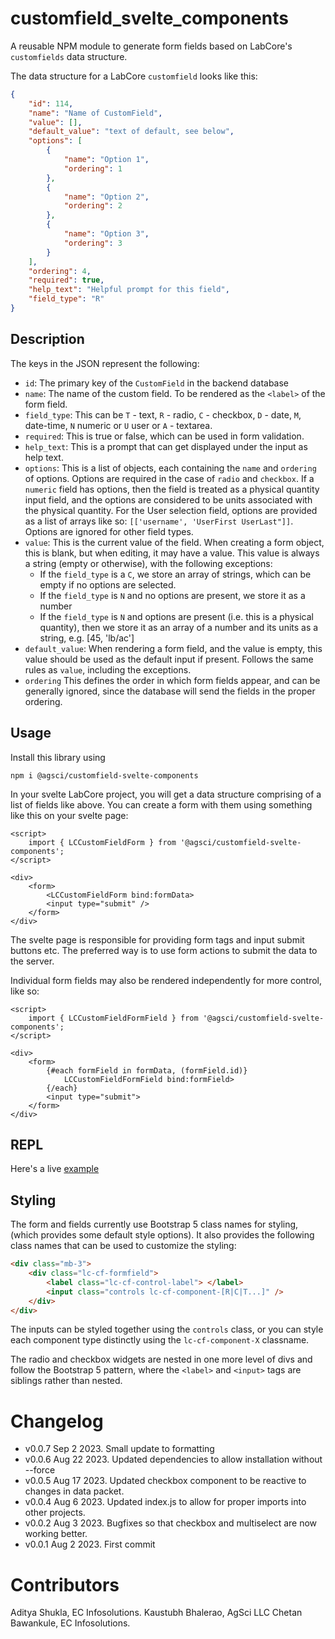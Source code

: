 # customfield_svelte_components

A reusable NPM module to generate form fields based on LabCore's `customfields` data structure.

The data structure for a LabCore `customfield` looks like this:

```json
{
	"id": 114,
	"name": "Name of CustomField",
	"value": [],
	"default_value": "text of default, see below",
	"options": [
		{
			"name": "Option 1",
			"ordering": 1
		},
		{
			"name": "Option 2",
			"ordering": 2
		},
		{
			"name": "Option 3",
			"ordering": 3
		}
	],
	"ordering": 4,
	"required": true,
	"help_text": "Helpful prompt for this field",
	"field_type": "R"
}
```

## Description

The keys in the JSON represent the following:

- `id`: The primary key of the `CustomField` in the backend database
- `name`: The name of the custom field. To be rendered as the `<label>` of the form field.
- `field_type`: This can be `T` - text, `R` - radio, `C` - checkbox, `D` - date, `M`, date-time, `N` numeric or `U` user or `A` - textarea.
- `required`: This is true or false, which can be used in form validation.
- `help_text`: This is a prompt that can get displayed under the input as help text.
- `options`: This is a list of objects, each containing the `name` and `ordering` of options. Options are required in the case of `radio` and `checkbox`. If a `numeric` field has options, then the field is treated as a physical quantity input field, and the options are considered to be units associated with the physical quantity. For the User selection field, options are provided as a list of arrays like so: `[['username', 'UserFirst UserLast"]]`.
  Options are ignored for other field types.
- `value`: This is the current value of the field. When creating a form object, this is blank, but when editing, it may have a value. This value is always a string (empty or otherwise), with the following exceptions:
  - If the `field_type` is a `C`, we store an array of strings, which can be empty if no options are selected.
  - If the `field_type` is `N` and no options are present, we store it as a number
  - If the `field_type` is `N` and options are present (i.e. this is a physical quantity), then we store it as an array of a number and its units as a string, e.g. [45, 'lb/ac']
- `default_value`: When rendering a form field, and the value is empty, this value should be used as the default input if present. Follows the same rules as `value`, including the exceptions.
- `ordering` This defines the order in which form fields appear, and can be generally ignored, since the database will send the
  fields in the proper ordering.

## Usage

Install this library using

```
npm i @agsci/customfield-svelte-components
```

In your svelte LabCore project, you will get a data structure comprising of a list of fields like above. You can create a form with them using something like this on your svelte page:

```svelte
<script>
	import { LCCustomFieldForm } from '@agsci/customfield-svelte-components';
</script>

<div>
	<form>
		<LCCustomFieldForm bind:formData>
		<input type="submit" />
	</form>
</div>
```

The svelte page is responsible for providing form tags and input submit buttons etc. The preferred way is to use form actions to submit the data to the server.

Individual form fields may also be rendered independently for more control, like so:

```svelte
<script>
    import { LCCustomFieldFormField } from '@agsci/customfield-svelte-components';
</script>

<div>
    <form>
        {#each formField in formData, (formField.id)}
            LCCustomFieldFormField bind:formField>
        {/each}
        <input type="submit">
    </form>
</div>
```

## REPL

Here's a live <a href="https://svelte.dev/repl/56f439bb8e06435a92c4a69ef43e54f4?version=4.1.2">example</a>

## Styling

The form and fields currently use Bootstrap 5 class names for styling, (which provides some default style options).
It also provides the following class names that can be used to customize the styling:

```html
<div class="mb-3">
	<div class="lc-cf-formfield">
		<label class="lc-cf-control-label"> </label>
		<input class="controls lc-cf-component-[R|C|T...]" />
	</div>
</div>
```

The inputs can be styled together using the `controls` class, or you can style each component type distinctly
using the `lc-cf-component-X` classname.

The radio and checkbox widgets are nested in one more level of divs and follow the Bootstrap 5 pattern, where
the `<label>` and `<input>` tags are siblings rather than nested.

# Changelog

- v0.0.7 Sep 2 2023. Small update to formatting
- v0.0.6 Aug 22 2023. Updated dependencies to allow installation without --force
- v0.0.5 Aug 17 2023. Updated checkbox component to be reactive to changes in data packet.
- v0.0.4 Aug 6 2023. Updated index.js to allow for proper imports into other projects.
- v0.0.2 Aug 3 2023. Bugfixes so that checkbox and multiselect are now working better.
- v0.0.1 Aug 2 2023. First commit

# Contributors

Aditya Shukla, EC Infosolutions.
Kaustubh Bhalerao, AgSci LLC
Chetan Bawankule, EC Infosolutions.
